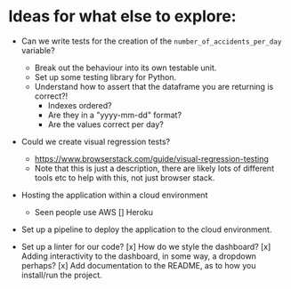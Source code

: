 # Ideas for what else to explore:

- Can we write tests for the creation of the `number_of_accidents_per_day` variable?

  - Break out the behaviour into its own testable unit.
  - Set up some testing library for Python.
  - Understand how to assert that the dataframe you are returning is correct?!
    - Indexes ordered?
    - Are they in a "yyyy-mm-dd" format?
    - Are the values correct per day?

- Could we create visual regression tests?

  - https://www.browserstack.com/guide/visual-regression-testing
  - Note that this is just a description, there are likely lots of different tools etc to help with this, not just browser stack.

- Hosting the application within a cloud environment

  - Seen people use AWS
  [] Heroku

- Set up a pipeline to deploy the application to the cloud environment.
- Set up a linter for our code?
[x] How do we style the dashboard?
[x] Adding interactivity to the dashboard, in some way, a dropdown perhaps?
[x] Add documentation to the README, as to how you install/run the project.

